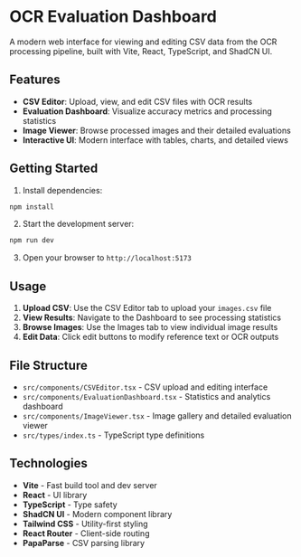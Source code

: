 # OCR Evaluation Dashboard

A modern web interface for viewing and editing CSV data from the OCR processing pipeline, built with Vite, React, TypeScript, and ShadCN UI.

## Features

- **CSV Editor**: Upload, view, and edit CSV files with OCR results
- **Evaluation Dashboard**: Visualize accuracy metrics and processing statistics
- **Image Viewer**: Browse processed images and their detailed evaluations
- **Interactive UI**: Modern interface with tables, charts, and detailed views

## Getting Started

1. Install dependencies:

```bash
npm install
```

2. Start the development server:

```bash
npm run dev
```

3. Open your browser to `http://localhost:5173`

## Usage

1. **Upload CSV**: Use the CSV Editor tab to upload your `images.csv` file
2. **View Results**: Navigate to the Dashboard to see processing statistics
3. **Browse Images**: Use the Images tab to view individual image results
4. **Edit Data**: Click edit buttons to modify reference text or OCR outputs

## File Structure

- `src/components/CSVEditor.tsx` - CSV upload and editing interface
- `src/components/EvaluationDashboard.tsx` - Statistics and analytics dashboard
- `src/components/ImageViewer.tsx` - Image gallery and detailed evaluation viewer
- `src/types/index.ts` - TypeScript type definitions

## Technologies

- **Vite** - Fast build tool and dev server
- **React** - UI library
- **TypeScript** - Type safety
- **ShadCN UI** - Modern component library
- **Tailwind CSS** - Utility-first styling
- **React Router** - Client-side routing
- **PapaParse** - CSV parsing library
